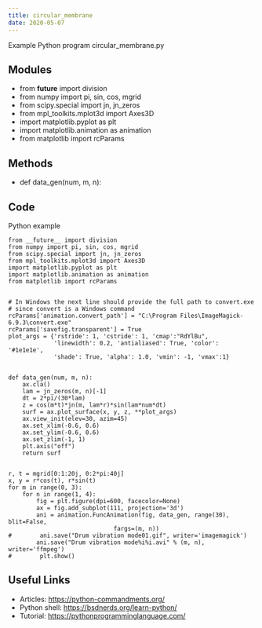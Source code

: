 ```yaml
---
title: circular_membrane
date: 2020-05-07
---
```

Example Python program circular_membrane.py

## Modules

* from __future__ import division
* from numpy import pi, sin, cos, mgrid
* from scipy.special import jn, jn_zeros
* from mpl_toolkits.mplot3d import Axes3D
* import matplotlib.pyplot as plt
* import matplotlib.animation as animation
* from matplotlib import rcParams

## Methods

* def data_gen(num, m, n):

## Code

Python example

    from __future__ import division
    from numpy import pi, sin, cos, mgrid
    from scipy.special import jn, jn_zeros
    from mpl_toolkits.mplot3d import Axes3D
    import matplotlib.pyplot as plt
    import matplotlib.animation as animation
    from matplotlib import rcParams
    
    
    # In Windows the next line should provide the full path to convert.exe
    # since convert is a Windows command
    rcParams['animation.convert_path'] = "C:\Program Files\ImageMagick-6.9.3\convert.exe"
    rcParams['savefig.transparent'] = True
    plot_args = {'rstride': 1, 'cstride': 1, 'cmap':"RdYlBu",
                 'linewidth': 0.2, 'antialiased': True, 'color': '#1e1e1e',
                 'shade': True, 'alpha': 1.0, 'vmin': -1, 'vmax':1}
    
    
    def data_gen(num, m, n):
        ax.cla()
        lam = jn_zeros(m, n)[-1]
        dt = 2*pi/(30*lam)
        z = cos(m*t)*jn(m, lam*r)*sin(lam*num*dt)
        surf = ax.plot_surface(x, y, z, **plot_args)
        ax.view_init(elev=30, azim=45)
        ax.set_xlim(-0.6, 0.6)
        ax.set_ylim(-0.6, 0.6)
        ax.set_zlim(-1, 1)    
        plt.axis("off")
        return surf
    
    
    r, t = mgrid[0:1:20j, 0:2*pi:40j]
    x, y = r*cos(t), r*sin(t)
    for m in range(0, 3):
        for n in range(1, 4):
            fig = plt.figure(dpi=600, facecolor=None)
            ax = fig.add_subplot(111, projection='3d')
            ani = animation.FuncAnimation(fig, data_gen, range(30), blit=False,
                                  fargs=(m, n))
    #        ani.save("Drum vibration mode01.gif", writer='imagemagick')
            ani.save("Drum vibration mode%i%i.avi" % (m, n), writer='ffmpeg')
    #        plt.show()

## Useful Links

- Articles: https://python-commandments.org/
- Python shell: https://bsdnerds.org/learn-python/
- Tutorial: https://pythonprogramminglanguage.com/
